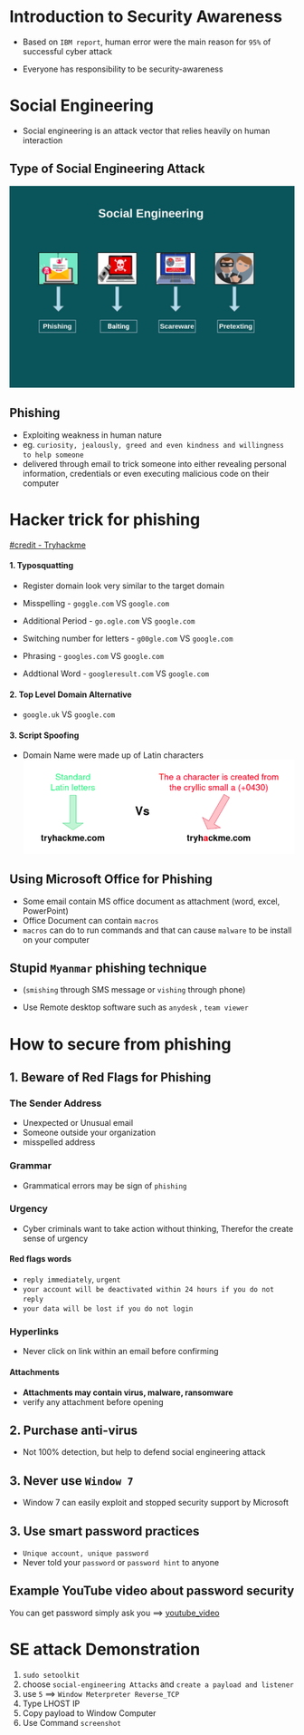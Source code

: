 # Introduction to Security Awareness



- Based on `IBM report`, human error were the main reason for `95%` of successful cyber attack

- Everyone has responsibility to be security-awareness



# Social Engineering


 - Social engineering is an attack vector that relies heavily on human interaction


## Type of Social Engineering Attack


![Type of Social Engineering](../photo/socialEngineering.jpg)

## Phishing

- Exploiting weakness in human nature
- eg. `curiosity, jealously, greed and even kindness and willingness to help someone`
-  delivered through email to trick someone into either revealing personal information, credentials or even executing malicious code on their computer


# Hacker trick for phishing 
[#credit - Tryhackme](https://tryhackme.com/room/phishingyl)

#### 1. Typosquatting
- Register domain look very similar to the target domain

- Misspelling - `goggle.com` VS `google.com`
- Additional Period - `go.ogle.com` VS `google.com`
- Switching number for letters - `g00gle.com` VS `google.com`
- Phrasing - `googles.com` VS `google.com`
- Addtional Word - `googleresult.com` VS `google.com`


#### 2. Top Level Domain Alternative

- `google.uk` VS `google.com`

#### 3. Script Spoofing

- Domain Name were made up of Latin characters
![script_spoof](../photo/scriptspoof.png)

## Using Microsoft Office for Phishing

- Some email contain MS office document as attachment (word, excel, PowerPoint)
- Office Document can contain `macros` 
- `macros` can do to run commands and that can cause `malware` to be install on your computer


## Stupid `Myanmar` phishing technique 
- (`smishing` through SMS message or `vishing` through phone)

- Use Remote desktop software such as `anydesk` , `team viewer`



# How to secure from phishing

## 1. Beware of Red Flags for Phishing 
### The Sender Address

- Unexpected or Unusual email
- Someone outside your organization
- misspelled address

### Grammar 

- Grammatical errors may be sign of `phishing`

### Urgency

- Cyber criminals want to take action without thinking, Therefor the create sense of urgency

#### Red flags words 
- `reply immediately`, `urgent` 
- `your account will be deactivated within 24 hours if you do not reply`
- `your data will be lost if you do not login`


### Hyperlinks 

- Never click on link within an email before confirming

#### Attachments

- **Attachments may contain virus, malware, ransomware**
- verify any attachment before opening

## 2. Purchase anti-virus
- Not 100% detection, but help to defend social engineering attack

## 3. Never use `Window 7`
- Window 7 can easily exploit and stopped security support by Microsoft


## 3. Use smart password practices

- `Unique account, unique password`
- Never told your `password` or `password hint` to anyone

## Example YouTube video about password security

You can get password simply ask you ==> [youtube_video](https://youtu.be/opRMrEfAIiI?t=42)




# SE attack Demonstration

1. `sudo setoolkit`
2. choose `social-engineering Attacks` and `create a payload and listener`
3. use `5` ==> `Window Meterpreter Reverse_TCP`
4. Type LHOST IP
5. Copy payload to Window Computer
6. Use Command `screenshot`